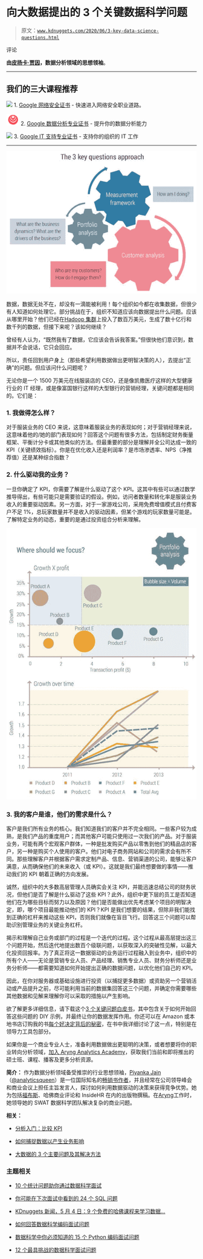 # 向大数据提出的 3 个关键数据科学问题

> 原文：[`www.kdnuggets.com/2020/06/3-key-data-science-questions.html`](https://www.kdnuggets.com/2020/06/3-key-data-science-questions.html)

评论

**由[皮扬卡·贾因](https://aryng.com/data-science-speaker)，数据分析领域的思想领袖**。

* * *

## 我们的三大课程推荐

![](img/0244c01ba9267c002ef39d4907e0b8fb.png) 1\. [Google 网络安全证书](https://www.kdnuggets.com/google-cybersecurity) - 快速进入网络安全职业道路。

![](img/e225c49c3c91745821c8c0368bf04711.png) 2\. [Google 数据分析专业证书](https://www.kdnuggets.com/google-data-analytics) - 提升你的数据分析能力

![](img/0244c01ba9267c002ef39d4907e0b8fb.png) 3\. [Google IT 支持专业证书](https://www.kdnuggets.com/google-itsupport) - 支持你的组织的 IT 工作

* * *

![](img/b5de6c08a12e8806233588951ae1aeb2.png)

数据，数据无处不在，却没有一滴能被利用！每个组织如今都在收集数据，但很少有人知道如何处理它。部分挑战在于，组织不知道应该向数据提出什么问题。应该从哪里开始？他们已经在[Hadoop 集群](https://searchbusinessanalytics.techtarget.com/definition/Hadoop-cluster)上投入了数百万美元，生成了数十亿行和数千列的数据，但接下来呢？该如何继续？

曾经有人认为，“既然我有了数据，它应该会告诉我答案。”但很快他们意识到，数据并不会说话，它只会回应。

所以，责任回到用户身上（那些希望利用数据做出更明智决策的人），去提出“正确”的问题。但应该问什么问题呢？

无论你是一个 1500 万美元在线服装店的 CEO，还是像凯撒医疗这样的大型健康行业的 IT 经理，或是像富国银行这样的大型银行的营销经理，关键问题都是相同的。它们是：

### 1\. 我做得怎么样？

对于服装业务的 CEO 来说，这意味着服装业务的表现如何；对于营销经理来说，这意味着他的/她的部门表现如何？回答这个问题有很多方法，包括制定财务衡量框架、平衡计分卡或其他类似的方法。但最重要的部分是理解并全公司达成一致的 KPI（关键绩效指标）。你是在优化收入还是利润率？是市场渗透率、NPS（净推荐值）还是某种综合指数？

### 2\. 什么驱动我的业务？

一旦你确定了 KPI，你需要了解是什么驱动了这个 KPI。这其中有些可以通过数学推导得出，有些可能只是需要验证的假设。例如，访问者数量和转化率是服装业务收入的重要驱动因素。另一方面，对于一家游戏公司，采用免费增值模式且付费客户不足 1%，总玩家数量并不是收入的驱动因素，但某个游戏的玩家数量可能是。了解特定业务的动态，重要的是通过投资组合分析来理解。

![](img/dba4cc34bb147a0f6f3a75200865a4c6.png)

### 3. 我的客户是谁，他们的需求是什么？

客户是我们所有业务的核心。我们知道我们的客户并不完全相同。一些客户较为成熟，是我们产品的重度用户；而其他客户可能只使用过一次我们的产品。对于服装业务，可能有两个宏观客户群体，一种是批发购买产品以零售到他们的精品店的客户，另一种是购买个人使用的客户。他们对电子商务网站和公司的需求会有所不同。那些理解客户并根据客户需求定制产品、信息、营销渠道的公司，能够让客户满意，从而确保他们的未来收入（或 KPI）。这就是我们最终想要做的事情——推动我们的 KPI 朝着正确的方向发展。

诚然，组织中的大多数高层管理人员确实会关注 KPI，并能迅速总结公司的财务状况，但他们是否了解是什么驱动了这些 KPI？此外，组织中更下层的员工是否知道他们在为哪些目标而努力以及原因？他们是否能做出优先考虑某个项目的明智决定，即，哪个项目最能推动他们的 KPI？KPI 是我们想要的结果，但除非我们能找到正确的杠杆来推动这些 KPI，否则我们就像在盲目飞行。回答这三个问题可以帮助识别管理业务的关键业务杠杆。

揭示和理解自己业务或部门的过程是一个迭代的过程。这个过程从最高层提出这三个问题开始，然后迭代地提出数百个级联问题，以获取深入的突破性见解，以最大化投资回报率。为了真正将这一数据驱动的业务运行过程融入到业务中，组织中的所有个人——无论是营销专业人员、产品经理、销售专业人员、财务分析师还是业务分析师——都需要知道如何开始提出正确的数据问题，以优化他们自己的 KPI。

因此，在你对服务器或基础设施进行投资（以捕捉更多数据）或资助另一个营销活动或产品提升之前，尽可能利用当前的数据集回答这三个问题，并确定你需要哪些其他数据和见解来理解你可以采取的措施以产生影响。

欲了解更多详细信息，请下载这个[3 个关键问题白皮书](https://aryng.com/whitepaper-3-questions-framework?utm_source=kdnuggets&utm_medium=blog&utm_campaign=article)，其中包含关于如何开始回答这些问题的 DIY 示例，并最终让你的数据发挥作用。你还可以在 Amazon 或本地书店订购我的书[每个好决定背后的秘密](https://www.amazon.com/Behind-Every-Good-Decision-Profitable/dp/0814449212)，在书中我详细讨论了这一点，特别是在领导力工具包部分。

如果你是一个商业专业人士，准备利用数据做出更聪明的决策，或者想要将你的职业转向分析领域，[加入 Aryng Analytics Academy](https://academy.aryng.com/?utm_source=kdnuggets&utm_medium=blog&utm_campaign=article)，获取我们当前和即将推出的硕士班、课程、播客及更多分析资源。

**简介：** 作为数据分析领域备受推崇的行业思想领袖，[Piyanka Jain](https://www.linkedin.com/in/piyanka/)（[@analyticsqueen](https://twitter.com/analyticsqueen)）是一位国际知名的[畅销书作者](https://www.amazon.com/Behind-Every-Good-Decision-Profitable/dp/0814449212)，并且经常在公司领导峰会和商业会议上担任主旨发言人，探讨如何利用数据驱动的决策来获得竞争优势。她为包括[福布斯](https://www.forbes.com/sites/piyankajain/#4312c64428b4)、哈佛商业评论和 InsideHR 在内的出版物撰稿。在[Aryng](https://www.aryng.com/)工作时，她领导她的 SWAT 数据科学团队解决复杂的商业问题。

**相关：**

+   [分析入门：比较 KPI](https://www.kdnuggets.com/2017/03/analytics-101-comparing-kpis.html)

+   [如何捕捉数据以产生业务影响](https://www.kdnuggets.com/2019/03/capture-data-make-business-impact.html)

+   [大数据的 3 个主要问题及其解决方法](https://www.kdnuggets.com/2019/04/3-big-problems-big-data.html)

### 主题相关

+   [10 个统计问题助你通过数据科学面试](https://www.kdnuggets.com/10-statistics-questions-to-ace-your-data-science-interview)

+   [你可能在下次面试中看到的 24 个 SQL 问题](https://www.kdnuggets.com/2022/06/24-sql-questions-might-see-next-interview.html)

+   [KDnuggets 新闻，5 月 4 日：9 个免费的哈佛课程来学习数据…](https://www.kdnuggets.com/2022/n18.html)

+   [如何回答数据科学编码面试问题](https://www.kdnuggets.com/2022/01/answer-data-science-coding-interview-questions.html)

+   [数据科学中你必须知道的 15 个 Python 编码面试问题](https://www.kdnuggets.com/2022/04/15-python-coding-interview-questions-must-know-data-science.html)

+   [12 个最具挑战的数据科学面试问题](https://www.kdnuggets.com/2022/07/12-challenging-data-science-interview-questions.html)
